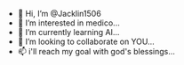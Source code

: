- 👋 Hi, I’m @Jacklin1506
- 👀 I’m interested in medico...
- 🌱 I’m currently learning AI...
- 💞️ I’m looking to collaborate on YOU...
- 📫 i'll reach my goal with god's blessings...

<!---
Jacklin1506/Jacklin1506 is a ✨ special ✨ repository because its `README.md` (this file) appears on your GitHub profile.
You can click the Preview link to take a look at your changes.
--->
